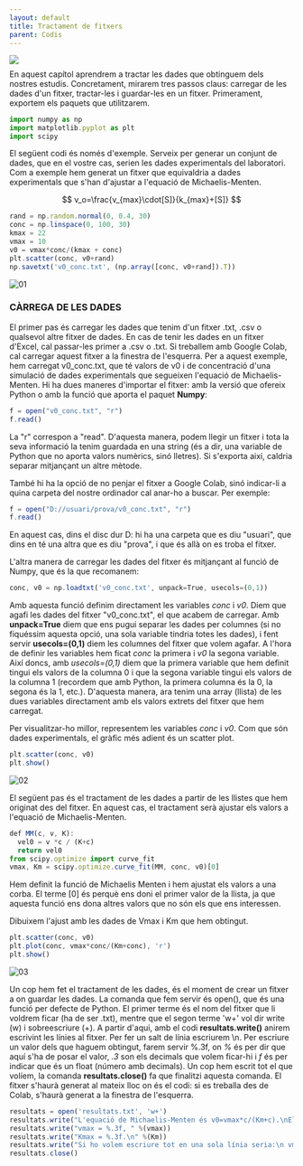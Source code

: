 ```yaml
---
layout: default
title: Tractament de fitxers
parent: Codis
---
```

[<img style='display:inline; line-height:0.8em; padding:0; margin:0 0.5em -0.4em 0;' src="https://colab.research.google.com/assets/colab-badge.svg">](https://colab.research.google.com/github/py-IQCC/py-IQCC.github.io/blob/main/fitxers.ipynb)

En aquest capítol aprendrem a tractar les dades que obtinguem dels nostres estudis. Concretament, mirarem tres passos claus: carregar de les dades d'un fitxer, tractar-les i guardar-les en un fitxer. Primerament, exportem els paquets que utilitzarem.
```js
import numpy as np
import matplotlib.pyplot as plt
import scipy
```
El següent codi és només d'exemple. Serveix per generar un conjunt de dades, que en el vostre cas, serien les dades experimentals del laboratori. Com a exemple hem generat un fitxer que equivaldria a dades experimentals que s'han d'ajustar a l'equació de Michaelis-Menten.

$$ v_o=\frac{v_{max}\cdot[S]}{k_{max}+[S]} $$

```js
rand = np.random.normal(0, 0.4, 30)
conc = np.linspace(0, 100, 30)
kmax = 22
vmax = 10
v0 = vmax*conc/(kmax + conc)
plt.scatter(conc, v0+rand)
np.savetxt('v0_conc.txt', (np.array([conc, v0+rand]).T))
```
![01](../images/tract_fitx/01.png)

### **CÀRREGA DE LES DADES**
El primer pas és carregar les dades que tenim d'un fitxer .txt, .csv o qualsevol altre fitxer de dades. En cas de tenir les dades en un fitxer d'Excel, cal passar-les primer a .csv o .txt. Si treballem amb Google Colab, cal carregar aquest fitxer a la finestra de l'esquerra. Per a aquest exemple, hem carregat v0_conc.txt, que té valors de v0 i de concentració d'una simulació de dades experimentals que segueixen l'equació de Michaelis-Menten. Hi ha dues maneres d'importar el fitxer: amb la versió que ofereix Python o amb la funció que aporta el paquet **Numpy**:
```js
f = open("v0_conc.txt", "r")
f.read()
```
La "r" correspon a "read". D'aquesta manera, podem llegir un fitxer i tota la seva informació la tenim guardada en una string (és a dir, una variable de Python que no aporta valors numèrics, sinó lletres). Si s'exporta així, caldria separar mitjançant un altre mètode.


També hi ha la opció de no penjar el fitxer a Google Colab, sinó indicar-li a quina carpeta del nostre ordinador cal anar-ho a buscar. Per exemple:
```js
f = open("D://usuari/prova/v0_conc.txt", "r")
f.read()
```
En aquest cas, dins el disc dur D: hi ha una carpeta que es diu "usuari", que dins en té una altra que es diu "prova", i que és allà on es troba el fitxer.


L'altra manera de carregar les dades del fitxer és mitjançant al funció de Numpy, que és la que recomanem:
```js
conc, v0 = np.loadtxt('v0_conc.txt', unpack=True, usecols=(0,1))
```
Amb aquesta funció definim directament les variables *conc* i *v0*. Diem que agafi les dades del fitxer "v0_conc.txt", el que acabem de carregar. Amb **unpack=True** diem que ens pugui separar les dades per columnes (si no fiquéssim aquesta opció, una sola variable tindria totes les dades), i fent servir **usecols=(0,1)** diem les columnes del fitxer que volem agafar. A l'hora de definir les variables hem ficat *conc* la primera i *v0* la segona variable. Així doncs, amb *usecols=(0,1)* diem que la primera variable que hem definit tingui els valors de la columna 0 i que la segona variable tingui els valors de la columna 1 (recordem que amb Python, la primera columna és la 0, la segona és la 1, etc.). D'aquesta manera, ara tenim una array (llista) de les dues variables directament amb els valors extrets del fitxer que hem carregat.


Per visualitzar-ho millor, representem les variables *conc* i *v0*. Com que són dades experimentals, el gràfic més adient és un scatter plot.
```js
plt.scatter(conc, v0)
plt.show()
```
![02](../images/tract_fitx/02.png)

El següent pas és el tractament de les dades a partir de les llistes que hem originat des del fitxer. En aquest cas, el tractament serà ajustar els valors a l'equació de Michaelis-Menten.
```js
def MM(c, v, K):
  vel0 = v *c / (K+c)
  return vel0
from scipy.optimize import curve_fit
vmax, Km = scipy.optimize.curve_fit(MM, conc, v0)[0]
```
Hem definit la funció de Michaelis Menten i hem ajustat els valors a una corba. El terme [0] és perquè ens doni el primer valor de la llista, ja que aquesta funció ens dona altres valors que no són els que ens interessen.


Dibuixem l'ajust amb les dades de Vmax i Km que hem obtingut. 
```js
plt.scatter(conc, v0)
plt.plot(conc, vmax*conc/(Km+conc), 'r')
plt.show()
```
![03](../images/tract_fitx/03.png)

Un cop hem fet el tractament de les dades, és el moment de crear un fitxer a on guardar les dades. La comanda que fem servir és open(), que és una funció per defecte de Python. El primer terme és el nom del fitxer que li voldrem ficar (ha de ser .txt), mentre que el segon terme 'w+' vol dir write (w) i sobreescriure (+). A partir d'aqui, amb el codi **resultats.write()** anirem escrivint les línies al fitxer. Per fer un salt de línia escriurem \n. Per escriure un valor dels que haguem obtingut, farem servir %.3f, on *%* és per dir que aquí s'ha de posar el valor, *.3* son els decimals que volem ficar-hi i *f* és per indicar que és un float (número amb decimals). Un cop hem escrit tot el que volíem, la comanda **resultats.close()** fa que finalitzi aquesta comanda. El fitxer s'haurà generat al mateix lloc on és el codi: si es treballa des de Colab, s'haurà generat a la finestra de l'esquerra.
```js
resultats = open('resultats.txt', 'w+')
resultats.write("L'equació de Michaelis-Menten és v0=vmax*c/(Km+c).\nEls valors que hem obtingut són:")
resultats.write("vmax = %.3f, " %(vmax))
resultats.write("Kmax = %.3f.\n" %(Km))
resultats.write("Si ho volem escriure tot en una sola línia seria:\n vmax= %.3f   Kmax = %.3f" % (vmax, Km))
resultats.close()
```

<script type="text/javascript" src="//cdn.mathjax.org/mathjax/latest/MathJax.js?config=TeX-AMS-MML_HTMLorMML"></script>
<script type="text/x-mathjax-config">
    // Make responsive
    MathJax.Hub.Config({
    "HTML-CSS": { linebreaks: { automatic: true } },
    "SVG": { linebreaks: { automatic: true } },
    });
</script>
